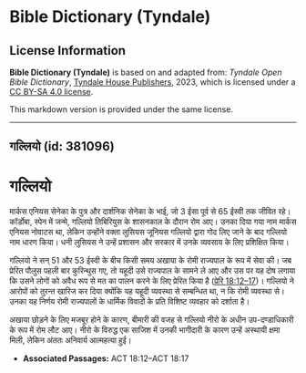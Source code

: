 # Bible Dictionary (Tyndale)

## License Information

**Bible Dictionary (Tyndale)** is based on and adapted from: _Tyndale Open Bible Dictionary_, [Tyndale House Publishers](https://tyndaleopenresources.com/), 2023, which is licensed under a [CC BY-SA 4.0 license](https://creativecommons.org/licenses/by-sa/4.0/legalcode.en).

This markdown version is provided under the same license.



--------------------------------

## गल्लियो (id: 381096)

गल्लियो
=======

मार्कस एनियस सेनेका के पुत्र और दार्शनिक सेनेका के भाई, जो 3 ईसा पूर्व से 65 ईस्वी तक जीवित रहे। कॉर्डोबा, स्पेन में जन्मे, गल्लियो तिबिरियुस के शासनकाल के दौरान रोम आए। उनका दिया गया नाम मार्कस एनियस नोवाटस था, लेकिन उन्होंने वक्ता लुसियस जूनियस गल्लियो द्वारा गोद लिए जाने के बाद गल्लियो नाम धारण किया। धनी लुसियस ने उन्हें प्रशासन और सरकार में उनके व्यवसाय के लिए प्रशिक्षित किया।

गल्लियो ने सन् 51 और 53 ईस्वी के बीच किसी समय अखाया के रोमी राज्यपाल के रूप में सेवा की। जब प्रेरित पौलुस पहली बार कुरिन्थुस गए, तो यहूदी उसे राज्यपाल के सामने ले आए और उस पर यह दोष लगाया कि उसने लोगों को अवैध रूप से मत का पालन करने के लिए प्रेरित किया है ([प्रेरि 18:12–17](https://ref.ly/Acts18:12-Acts18:17))। गल्लियो ने आरोपों को तुरन्त खारिज कर दिया क्योंकि यह यहूदी व्यवस्था से सम्बन्धित था, न कि रोमी व्यवस्था से। उनका यह निर्णय रोमी राज्यपालों के धार्मिक विवादों के प्रति विशिष्ट व्यवहार को दर्शाता है।

अखाया छोड़ने के लिए मजबूर होने के कारण, बीमारी की वजह से गल्लियो नीरो के अधीन उप\-दण्डाधिकारी के रूप में रोम लौट आए। नीरो के विरुद्ध एक साजिश में उनकी भागीदारी के कारण उन्हें अस्थायी क्षमा मिली, लेकिन अंततः अनिवार्य आत्महत्या हुई।

* **Associated Passages:** ACT 18:12–ACT 18:17

